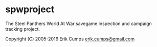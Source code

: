 # spwproject
The Steel Panthers World At War savegame inspection and campaign tracking project.

Copyright (C) 2005-2016 Erik Cumps <erik.cumps@gmail.com>

